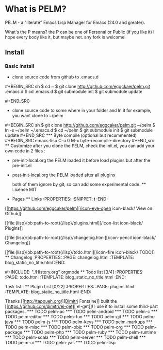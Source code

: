 
# What is PELM?
	
	
  PELM  - a "literate" Emacs Lisp Manager  for Emacs (24.0 and greater).

  What's the P means? the P  can be one of Personal or Public (if you like it)
  I hope every body like it, but maybe not. any fork is welcome!

## Install
### Basic install 

- clone source code from github to .emacs.d
  
#+BEGIN_SRC sh
$ cd ~
$ git clone http://github.com/eggckaer/pelm.git .emacs.d
$ cd .emacs.d
$ git submodule init
$ git submodule update

#+END_SRC

- clone source code to some where in your folder and ln it 
  for example, you want clone to ~/pelm
  
#+BEGIN_SRC sh
$ git clone http://github.com/eggcaker/pelm.git ~/pelm 
$ ln -s ~/pelm ~/.emacs.d 
$ cd ~/pelm
$ git submodule init
$ git submodule update
#+END_SRC
*** Byte compile (optional but recommented)
#+BEGIN_SRC emacs-lisp
C-u 0 M-x byte-recompile-directory
#+END_src
** Customize 
   after you clone the PELM, check the init.el, you can add your own code 
   in 2 files :
- pre-init-local.org 
   the PELM loaded  it before load plugins but after the pre-init.el

- post-init-local.org 
  the PELM loaded after all plugins  

   both of them ignore by git, so can add some experimental code.
** License
MIT 
* Pages
** Links
   :PROPERTIES:
   :SNIPPET:  t
   :END:

[[https://github.com/eggcaker/pelm][/icon-eye-open icon-black/ View on Github]]

[[file:{lisp}(ob:path-to-root){/lisp}/plugins.html][/icon-list icon-black/ Plugins]]

[[file:{lisp}(ob:path-to-root){/lisp}/changelog.html][/icon-pencil icon-black/ Changelog]]

[[file:{lisp}(ob:path-to-root){/lisp}/todo.html][/icon-fire icon-black/ TODO]]
** Changelog
:PROPERTIES:
:PAGE: changelog.html
:TEMPLATE: blog_static_no_title.html
:END:

#+INCLUDE: "./History.org" orgmode
** Todo list [3/4]
:PROPERTIES:
:PAGE: todo.html
:TEMPLATE: blog_static_no_title.html
:END:

Task list : 
** Plugin List [0/22]
:PROPERTIES:
:PAGE: plugins.html
:TEMPLATE: blog_static_no_title.html
:END:

Thanks [[http://tapoueh.org/][Dimitri Fontaine]] built the [[https://github.com/dimitri/el-get][ el-get]]! I use it to install some third-part packages.
*** TODO pelm-ac
*** TODO pelm-android
*** TODO pelm-c
*** TODO pelm-editor
*** TODO pelm-fun
*** TODO pelm-git
*** TODO pelm-java
*** TODO pelm-js
*** TODO pelm-keys
*** TODO pelm-markups
*** TODO pelm-misc
*** TODO pelm-objc
*** TODO pelm-org
*** TODO pelm-package
*** TODO pelm-php
*** TODO pelm-ruby
*** TODO pelm-runtime
*** TODO pelm-scala
*** TODO pelm-server
*** TODO pelm-shell
*** TODO pelm-ui
*** TODO pelm-yas
*** TODO pelm-lisp


